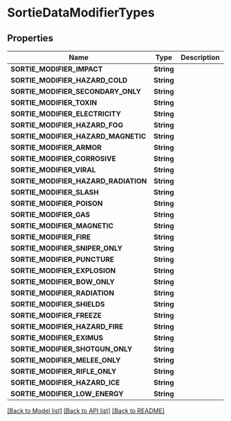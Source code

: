 # SortieDataModifierTypes

## Properties

Name | Type | Description | Notes
------------ | ------------- | ------------- | -------------
**SORTIE_MODIFIER_IMPACT** | **String** |  | 
**SORTIE_MODIFIER_HAZARD_COLD** | **String** |  | 
**SORTIE_MODIFIER_SECONDARY_ONLY** | **String** |  | 
**SORTIE_MODIFIER_TOXIN** | **String** |  | 
**SORTIE_MODIFIER_ELECTRICITY** | **String** |  | 
**SORTIE_MODIFIER_HAZARD_FOG** | **String** |  | 
**SORTIE_MODIFIER_HAZARD_MAGNETIC** | **String** |  | 
**SORTIE_MODIFIER_ARMOR** | **String** |  | 
**SORTIE_MODIFIER_CORROSIVE** | **String** |  | 
**SORTIE_MODIFIER_VIRAL** | **String** |  | 
**SORTIE_MODIFIER_HAZARD_RADIATION** | **String** |  | 
**SORTIE_MODIFIER_SLASH** | **String** |  | 
**SORTIE_MODIFIER_POISON** | **String** |  | 
**SORTIE_MODIFIER_GAS** | **String** |  | 
**SORTIE_MODIFIER_MAGNETIC** | **String** |  | 
**SORTIE_MODIFIER_FIRE** | **String** |  | 
**SORTIE_MODIFIER_SNIPER_ONLY** | **String** |  | 
**SORTIE_MODIFIER_PUNCTURE** | **String** |  | 
**SORTIE_MODIFIER_EXPLOSION** | **String** |  | 
**SORTIE_MODIFIER_BOW_ONLY** | **String** |  | 
**SORTIE_MODIFIER_RADIATION** | **String** |  | 
**SORTIE_MODIFIER_SHIELDS** | **String** |  | 
**SORTIE_MODIFIER_FREEZE** | **String** |  | 
**SORTIE_MODIFIER_HAZARD_FIRE** | **String** |  | 
**SORTIE_MODIFIER_EXIMUS** | **String** |  | 
**SORTIE_MODIFIER_SHOTGUN_ONLY** | **String** |  | 
**SORTIE_MODIFIER_MELEE_ONLY** | **String** |  | 
**SORTIE_MODIFIER_RIFLE_ONLY** | **String** |  | 
**SORTIE_MODIFIER_HAZARD_ICE** | **String** |  | 
**SORTIE_MODIFIER_LOW_ENERGY** | **String** |  | 

[[Back to Model list]](../README.md#documentation-for-models) [[Back to API list]](../README.md#documentation-for-api-endpoints) [[Back to README]](../README.md)


